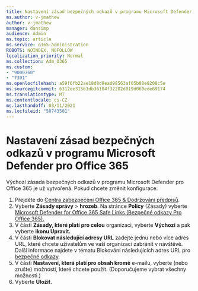 ```yaml
---
title: Nastavení zásad bezpečných odkazů v programu Microsoft Defender pro Office 365
ms.author: v-jmathew
author: v-jmathew
manager: dansimp
audience: Admin
ms.topic: article
ms.service: o365-administration
ROBOTS: NOINDEX, NOFOLLOW
localization_priority: Normal
ms.collection: Adm_O365
ms.custom:
- "9000760"
- "7391"
ms.openlocfilehash: a59f6fb22ae18d8d9ead98563af05b88e8208c5e
ms.sourcegitcommit: 6312ee31561db36104f32282d019d069ede69174
ms.translationtype: MT
ms.contentlocale: cs-CZ
ms.lasthandoff: 03/11/2021
ms.locfileid: "50743501"
---
```

# <a name="set-up-safe-link-policies-in-microsoft-defender-for-office-365"></a>Nastavení zásad bezpečných odkazů v programu Microsoft Defender pro Office 365

Výchozí zásada bezpečných odkazů v programu Microsoft Defender pro Office 365 je už vytvořená. Pokud chcete změnit konfigurace:

1. Přejděte do [Centra zabezpečení Office 365 & Dodržování předpisů](https://go.microsoft.com/fwlink/p/?linkid=2077143).
2. Vyberte **Zásady správy**  >  **hrozeb**. Na stránce **Policy** (Zásady) vyberte [Microsoft Defender for Office 365 Safe Links (Bezpečné odkazy Pro Office 365).](https://go.microsoft.com/fwlink/?linkid=2101058)
3. V části **Zásady, které platí pro celou** organizaci, vyberte **Výchozí** a pak vyberte **ikonu Upravit.**
4. V části **Blokovat následující adresy URL** zadejte jednu nebo více adres URL, které chcete uživatelům ve vaší organizaci zabránit v návštěvě. Další informace najdete v tématu Blokování následujících adres URL pro [bezpečné odkazy](https://go.microsoft.com/fwlink/?linkid=2092123).
5. V části **Nastavení, která platí pro obsah kromě** e-mailu, vyberte (nebo zrušte) možnosti, které chcete použít. (Doporučujeme vybrat všechny možnosti.)
6. Vyberte **Uložit**.
